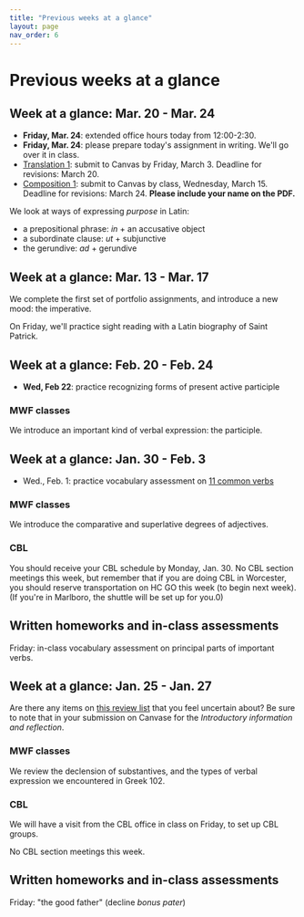 ```yaml
---
title: "Previous weeks at a glance"
layout: page
nav_order: 6
---
```



# Previous weeks at a glance







## Week at a glance: Mar. 20 - Mar. 24

- **Friday, Mar. 24**: extended office hours today from 12:00-2:30.
- **Friday, Mar. 24**: please prepare today's assignment in writing.  We'll go over it in class.
- [Translation 1](./assignments/translation1/):  submit to Canvas by Friday, March 3. Deadline for revisions: March 20.
- [Composition 1](./assignments/composition1/):  submit to Canvas by class, Wednesday, March 15.  Deadline for revisions: March 24.  **Please include your name on the PDF.**


We look at ways of expressing *purpose* in Latin:

- a prepositional phrase: *in* + an accusative object
- a subordinate clause: *ut* + subjunctive
- the gerundive: *ad* + gerundive
## Week at a glance: Mar. 13 - Mar. 17

We complete the first set of portfolio assignments, and introduce a new mood:  the imperative.

On Friday, we'll practice sight reading with a Latin biography of Saint Patrick.


## Week at a glance: Feb. 20 - Feb. 24

- **Wed, Feb 22**: practice recognizing forms of present active participle 
 
### MWF classes

We introduce an important kind of verbal expression: the participle.




## Week at a glance: Jan. 30 - Feb. 3


- Wed., Feb. 1: practice vocabulary assessment on [11 common verbs](https://neelsmith.github.io/latin102/review/verbs1/)

 
### MWF classes

We introduce the comparative and superlative degrees of adjectives.


### CBL

You should receive your CBL schedule by Monday, Jan. 30.  No CBL section meetings this week, but remember that if you are doing CBL in Worcester, you should reserve transportation on HC GO this week (to begin next week).  (If you're in Marlboro, the shuttle will be set up for you.0)

## Written homeworks and in-class assessments

Friday: in-class vocabulary assessment on principal parts of important verbs.


## Week at a glance: Jan. 25 - Jan. 27

Are there any items on [this review list](https://neelsmith.github.io/latin102/review/overview/) that you feel uncertain about?  Be sure to note that in your submission on Canvase for the *Introductory information and reflection*.

### MWF classes

We review the declension of substantives, and the types of verbal expression we encountered in Greek 102.

### CBL

We will have a visit from the CBL office in class on Friday, to set up CBL groups.


No CBL section meetings this week.

## Written homeworks and in-class assessments

Friday: "the good father" (decline *bonus pater*)

